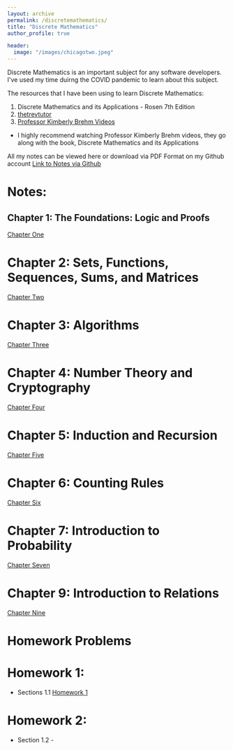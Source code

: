 ```yaml
---
layout: archive
permalink: /discretemathematics/
title: "Discrete Mathematics"
author_profile: true

header:
  image: "/images/chicagotwo.jpeg"
---
```



Discrete Mathematics is an important subject for any software developers. I've used my time duirng the COVID pandemic to learn about this subject. 

The resources that I have been using to learn Discrete Mathematics:

1. Discrete Mathematics and its Applications - Rosen 7th Edition
2. [thetrevtutor](https://trevtutor.com/discretemath/discretemath1/)
3. [Professor Kimberly Brehm Videos](https://www.youtube.com/watch?v=A3Ffwsnad0k&list=PLl-gb0E4MII28GykmtuBXNUNoej-vY5Rz)

- I highly recommend watching Professor Kimberly Brehm videos, they go along with the book, Discrete Mathematics and its Applications

All my notes can be viewed here or download via PDF Format on my Github account
[Link to Notes via Github](https://github.com/devinpowers/discrete-mathematics)

# Notes:

## Chapter 1: The Foundations: Logic and Proofs

[Chapter One](https://devintheengineer.com/discretemathematics/chapter_one)


# Chapter 2: Sets, Functions, Sequences, Sums, and Matrices

[Chapter Two](https://devintheengineer.com/discretemathematics/chapter_two)


# Chapter 3: Algorithms

[Chapter Three](https://devintheengineer.com/discretemathematics/chapter_three)


# Chapter 4: Number Theory and Cryptography

[Chapter Four](https://devintheengineer.com/discretemathematics/chapter_four)


# Chapter 5: Induction and Recursion

[Chapter Five](https://devintheengineer.com/discretemathematics/chapter_five)


# Chapter 6: Counting Rules

[Chapter Six](https://devintheengineer.com/discretemathematics/chapter_six)


# Chapter 7: Introduction to Probability

[Chapter Seven](https://devintheengineer.com/discretemathematics/chapter_seven)


# Chapter 9: Introduction to Relations

[Chapter Nine](https://devintheengineer.com/discretemathematics/chapter_nine)

# Homework Problems


# Homework 1:
- Sections 1.1
[Homework 1](https://devintheengineer.com/discretemathematics/HW1)

# Homework 2:
- Section 1.2 - 




